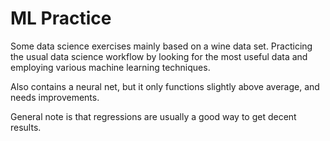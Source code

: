 # ML Practice

Some data science exercises mainly based on a wine data set. Practicing the usual data science workflow by looking for the most useful data and employing various machine learning techniques.

Also contains a neural net, but it only functions slightly above average, and needs improvements. 

General note is that regressions are usually a good way to get decent results. 
